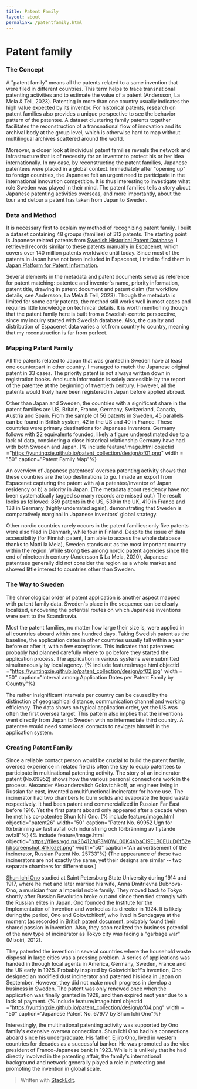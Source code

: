 ```yaml
---
title: Patent Family
layout: about
permalink: /patentfamily.html
---
```

# Patent family

### The Concept
A "patent family" means all the patents related to a same invention that were filed in different countries. This term helps to trace transnational patenting activities and to estimate the value of a patent (Andersson, La Mela & Tell, 2023). Patenting in more than one country usually indicates the high value expected by its inventor. For historical patents, research on patent families also provides a unique perspective to see the behavior pattern of the patentee. A dataset clustering family patents together facilitates the reconstruction of a transnational flow of innovation and its archival body at the group level, which is otherwise hard to map without multilingual archives scattered around the world. 

Moreover, a closer look at individual patent families reveals the network and infrastructure that is of necessity for an inventor to protect his or her idea internationally. In my case, by reconstructing the patent families, Japanese patentees were placed in a global context. Immediately after "opening up" to foreign countries, the Japanese felt an urgent need to participate in the international innovation competition. It is thus interesting to investigate what role Sweden was played in their mind. The patent families tells a story about Japanese patenting activities overseas, and more importantly, about the tour and detour a patent has taken from Japan to Sweden.

### Data and Method
It is necessary first to explain my method of recognizing patent family. I built a dataset containing 48 groups (families) of 312 patents. The starting point is Japanese related patents from [Swedish Historical Patent Database](https://svenskahistoriskapatent.se/EN/). I retrieved records similar to these patents manually in [Espacenet](https://worldwide.espacenet.com/), which covers over 140 million patents worldwide until today. Since most of the patents in Japan have not been included in Espacenet, I tried to find them in [Japan Platform for Patent Information](https://www.j-platpat.inpit.go.jp/).

Several elements in the metadata and patent documents serve as reference for patent matching: patentee and inventor's name, priority information, patent title, drawing in patent document and patent claim (for workflow details, see Andersson, La Mela & Tell, 2023). Though the metadata is limited for some early patents, the method still works well in most cases and requires little knowledge on technical details. It is worth mentioning though that the patent family here is built from a Swedish-centric perspective, since my inquiry started with Swedish database. Also, the quality and distribution of Espacenet data varies a lot from country to country, meaning that my reconstruction is far from perfect.

### Mapping Patent Family
All the patents related to Japan that was granted in Sweden have at least one counterpart in other country. I managed to match the Japanese original patent in 33 cases. The priority patent is not always written down in registration books. And such information is solely accessible by the report of the patentee at the beginning of twentieth century. However, all the patents would likely have been registered in Japan before applied abroad.

Other than Japan and Sweden, the countries with a significant share in the patent families are US, Britain, France, Germany, Switzerland, Canada, Austria and Spain. From the sample of 56 patents in Sweden, 45 parallels can be found in British system, 42 in the US and 40 in France. These countries were primary destinations for Japanese inventors. Germany follows with 22 equivalents founded, likely a figure underestimated due to a lack of data, considering a close historical relationship Germany have had with both Sweden and Japan. 
{% include feature/image.html objectid ="https://yuntingxie.github.io/patent_collection/design/pf01.png" width = "50" caption="Patent Family Map"%}

An overview of Japanese patentees' oversea patenting activity shows that these countries are the top destinations to go. I made an export from Espacenet capturing the patent with a) a patentee/inventor of Japan residency or b) a priority in Japan. (The metadata about residency have not been systematically tagged so many records are missed out.) The result looks as followed: 859 patents in the US, 539 in the UK, 410 in France and 138 in Germany (highly underrated again), demonstrating that Sweden is comparatively marginal in Japanese inventors' global strategy.

Other nordic countries rarely occurs in the patent families: only five patents were also filed in Denmark, while four in Finland. Despite the issue of data accessibility (for Finnish patent, I am able to access the whole database thanks to Matti la Mela), Sweden stands out as the most important country within the region. While strong ties among nordic patent agencies since the end of nineteenth century (Andersson & La Mela, 2020), Japanese patentees generally did not consider the region as a whole market and showed little interest to countries other than Sweden.

### The Way to Sweden
The chronological order of patent application is another aspect mapped with patent family data. Sweden's place in the sequence can be clearly localized, uncovering the potential routes on which Japanese inventions were sent to the Scandinavia.

Most the patent families, no matter how large their size is, were applied in all countries aboard within one hundred days. Taking Swedish patent as the baseline, the application dates in other countries usually fall within a year before or after it, with a few exceptions. This indicates that patentees probably had planned carefully where to go before they started the application process. The application in various systems were submitted simultaneously by local agency. 
{% include feature/image.html objectid ="https://yuntingxie.github.io/patent_collection/design/pf02.jpg" width = "50" caption="Interval among Application Dates per Patent Family by Country"%}

The rather insignificant intervals per country can be caused by the distinction of geographical distance, communication channel and working efficiency. The data shows no typical application order, yet the US was often the first oversea target. This pattern also implies that the inventions went directly from Japan to Sweden with no intermediate third country. A patentee would need some local contacts to navigate himself in the application system.

### Creating Patent Family
Since a reliable contact person would be crucial to build the patent family, oversea experience in related field is often the key to equip patentees to participate in multinational patenting activity. The story of an incinerator patent (No.69952) shows how the various personal connections work in the process. Alexander Alexanderovitch Golovtchikoff, an engineer living in Russian far east, invented a multifunctional incinerator for home use. The incinerator had two chambers to burn solids and evaporate the liquid waste respectively. It had been patent and commercialized in Russian Far East before 1916.  Yet the first patent aboard only appeared after a decade when he met his co-patentee Shun Ichi Ono. 
{% include feature/image.html objectid="patent26" width="50" caption="Patent No. 69952 Ugn för förbränning av fast avfall och indunstning och förbränning av flytande avfall"%}
{% include feature/image.html objectid="https://files.vgd.ru/26412/uF3M0WL00K4VbaCl9ELB0EUuD6f52eId/screenshot_41klozet.png" width="50" caption="An advertisement of the incinerator, Russian Patent No. 25733"%}
(The appearance of these two incinerators are not exactly the same, yet their designs are similar -- two separate chambers for different use.)


[Shun Ichi Ono](https://jahis.law.nagoya-u.ac.jp/who/docs/who8-3969) studied at Saint Petersburg State University during 1914 and 1917, where he met and later married his wife, Anna Dmitrievna Bubnova-Ono, a musician from a Imperial noble family. They moved back to Tokyo shortly after Russian Revolution broke out and since then tied strongly with the Russian elites in Japan. Ono founded the Institute for the Implementation of Invention and worked as its director in 1924. It is likely during the period, Ono and Golovtchikoff, who lived in Sendagaya at the moment (as recorded in [British patent document](https://worldwide.espacenet.com/patent/search/family/009801360/publication/GB257404A?q=GB257404A), probably found their shared passion in invention. Also, they soon realized the business potential of the new type of incinerator as Tokyo city was facing a "garbage war" (Mizoiri, 2012). 

They patented the invention in several countries where the household waste disposal in large cities was a pressing problem. A series of applications was handed in through local agents in America, Germany, Sweden, France and the UK early in 1925. Probably inspired by Golovtchikoff's invention, Ono designed an modified dust incinerator and patented his idea in Japan on September. However, they did not make much progress in develop a business in Sweden. The patent was only renewed once when the application was finally granted in 1928, and then expired next year due to a lack of payment.
{% include feature/image.html objectid ="https://yuntingxie.github.io/patent_collection/design/pf04.png" width = "50" caption="Japanese Patent No. 67977 by Shun Ichi Ono"%}

Interestingly, the multinational patenting activity was supported by Ono family's extensive oversea connections. Shun Ichi Ono had his connections aboard since his undergraduate. His father, [Eijiro Ono](https://jahis.law.nagoya-u.ac.jp/who/docs/who4-2656), lived in western countries for decades as a successful banker. He was promoted as the vice president of Franco-Japanese bank in 1923. While it is unlikely that he had directly involved in the patenting affair, the family's international background and network generally played a role in protecting and promoting the invention in global scale.

> Written with [StackEdit](https://stackedit.io/).
